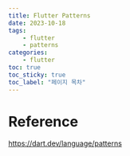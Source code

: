 ```yaml
---
title: Flutter Patterns
date: 2023-10-18
tags: 
    - flutter
    - patterns
categories: 
    - flutter
toc: true
toc_sticky: true
toc_label: "페이지 목차"
---
```


# Reference

https://dart.dev/language/patterns